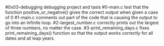 #0x03-debugging
debugging project and tasls
#0-main.c
test that the function positive_or_negative() gives the correct output when given a case of 0
#1-main.c
comments out  part of the code that is causing the output to go into an infinite loop.
#2-largest_number.c
correctly prints out the largest of three numbers, no matter the case.
#3-print_remaining_days.c
fixes print_remaining_days() function so that the output works correctly for all dates and all leap years.
